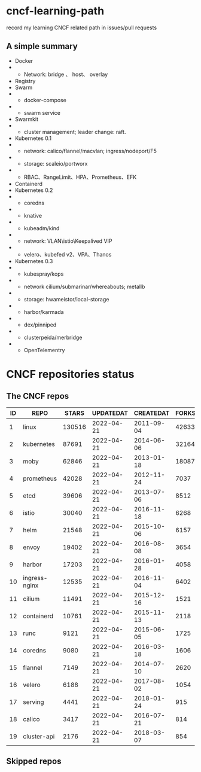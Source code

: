 # cncf-learning-path
record my learning CNCF related path in issues/pull requests

## A simple summary
- Docker
- - Network: bridge 、 host、 overlay
- Registry
- Swarm
- - docker-compose
- - swarm service
- Swarmkit
- - cluster management; leader change: raft.
- Kubernetes 0.1
- - network: calico/flannel/macvlan; ingress/nodeport/F5
- - storage: scaleio/portworx
- - RBAC、RangeLimit、HPA、Prometheus、EFK
- Containerd
- Kubernetes 0.2
- - coredns
- - knative
- - kubeadm/kind
- - network: VLAN\istio\Keepalived VIP
- - velero、kubefed v2、VPA、Thanos
- Kubernetes 0.3
- - kubespray/kops
- - network cilium/submarinar/whereabouts; metallb
- - storage: hwameistor/local-storage
- - harbor/karmada
- - dex/pinniped
- - clusterpeida/merbridge
- - OpenTelementry

# CNCF repositories status
<!--START_SECTION:github_repos-->
## The CNCF repos
| ID |     REPO      | STARS  | UPDATEDAT  | CREATEDAT  | FORKSCOUNT |
|----|---------------|--------|------------|------------|------------|
|  1 | linux         | 130516 | 2022-04-21 | 2011-09-04 |      42633 |
|  2 | kubernetes    |  87691 | 2022-04-21 | 2014-06-06 |      32164 |
|  3 | moby          |  62846 | 2022-04-21 | 2013-01-18 |      18087 |
|  4 | prometheus    |  42028 | 2022-04-21 | 2012-11-24 |       7037 |
|  5 | etcd          |  39606 | 2022-04-21 | 2013-07-06 |       8512 |
|  6 | istio         |  30040 | 2022-04-21 | 2016-11-18 |       6268 |
|  7 | helm          |  21548 | 2022-04-21 | 2015-10-06 |       6157 |
|  8 | envoy         |  19402 | 2022-04-21 | 2016-08-08 |       3654 |
|  9 | harbor        |  17203 | 2022-04-21 | 2016-01-28 |       4058 |
| 10 | ingress-nginx |  12535 | 2022-04-21 | 2016-11-04 |       6402 |
| 11 | cilium        |  11491 | 2022-04-21 | 2015-12-16 |       1521 |
| 12 | containerd    |  10761 | 2022-04-21 | 2015-11-13 |       2118 |
| 13 | runc          |   9121 | 2022-04-21 | 2015-06-05 |       1725 |
| 14 | coredns       |   9080 | 2022-04-21 | 2016-03-18 |       1606 |
| 15 | flannel       |   7149 | 2022-04-21 | 2014-07-10 |       2620 |
| 16 | velero        |   6188 | 2022-04-21 | 2017-08-02 |       1054 |
| 17 | serving       |   4441 | 2022-04-21 | 2018-01-24 |        915 |
| 18 | calico        |   3417 | 2022-04-21 | 2016-07-21 |        814 |
| 19 | cluster-api   |   2176 | 2022-04-21 | 2018-03-07 |        854 |



## Skipped repos
<!--END_SECTION:github_repos-->
